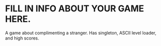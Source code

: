 # FILL IN INFO ABOUT YOUR GAME HERE. 

A game about complimenting a stranger. Has singleton, ASCII level loader, and high scores. 
